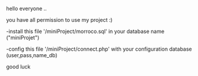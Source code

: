 hello everyone ..

you have all permission to use my project :)

-install this file '/miniProject/morroco.sql' in your database name ("miniProjet")

-config this file '/miniProject/connect.php' with your configuration database (user,pass,name_db)

good luck
